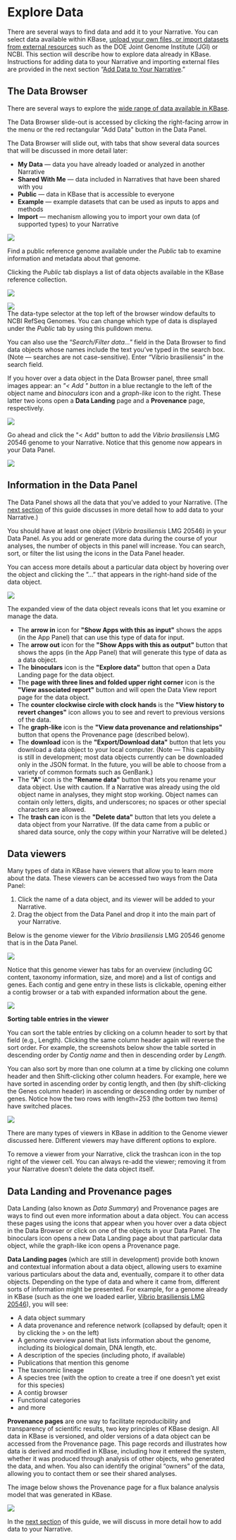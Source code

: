 # Explore Data

There are several ways to find data and add it to your Narrative. You can select data available within KBase, [upload your own files, or import datasets from external resources](add-data.md) such as the DOE Joint Genome Institute (JGI) or NCBI. This section will describe how to explore data already in KBase. Instructions for adding data to your Narrative and importing external files are provided in the next section “[Add Data to Your Narrative](add-data.md).”

## The Data Browser

There are several ways to explore the [wide range of data available in KBase](../../data/).

The Data Browser slide-out is accessed by clicking the right-facing arrow in the menu or the red rectangular "Add Data" button in the Data Panel.

<img src="../../.gitbook/assets/datapanel.png" alt="" data-size="original">\
The Data Browser will slide out, with tabs that show several data sources that will be discussed in more detail later:

* **My Data** — data you have already loaded or analyzed in another Narrative
* **Shared With Me** — data included in Narratives that have been shared with you
* **Public** — data in KBase that is accessible to everyone
* **Example** — example datasets that can be used as inputs to apps and methods
* **Import** — mechanism allowing you to import your own data (of supported types) to your Narrative

![](../../.gitbook/assets/datapanel\_open.gif)

Find a public reference genome available under the _Public_ tab to examine information and metadata about that genome.

Clicking the _Public_ tab displays a list of data objects available in the KBase reference collection.

![](<../../.gitbook/assets/public-tab\_data (1).png>)

![](../../.gitbook/assets/data-type-selector.png)\
The data-type selector at the top left of the browser window defaults to NCBI RefSeq Genomes. You can change which type of data is displayed under the _Public_ tab by using this pulldown menu.

You can also use the “_Search/Filter data..."_ field in the Data Browser to find data objects whose names include the text you’ve typed in the search box. (Note — searches are not case-sensitive). Enter “Vibrio brasiliensis” in the search field.

If you hover over a data object in the Data Browser panel, three small images appear: an _"< Add " button_ in a blue rectangle to the left of the object name and _binoculars_ icon and a _graph-like_ icon to the right. These latter two icons open a **Data Landing** page and a **Provenance** page, respectively.

![](../../.gitbook/assets/screen-shot-2015-02-12-at-9.17.28-pm-e1423804700430.png)

Go ahead and click the "< Add" button to add the _Vibrio brasiliensis_ LMG 20546 genome to your Narrative. Notice that this genome now appears in your Data Panel.

![](../../.gitbook/assets/screen-shot-2017-01-30-at-11.52.34-am.png)

## Information in the Data Panel

The Data Panel shows all the data that you’ve added to your Narrative. (The [next ](add-data.md)[section](add-data.md) of this guide discusses in more detail how to add data to your Narrative.)

You should have at least one object (_Vibrio brasiliensis_ LMG 20546) in your Data Panel. As you add or generate more data during the course of your analyses, the number of objects in this panel will increase. You can search, sort, or filter the list using the icons in the Data Panel header.

You can access more details about a particular data object by hovering over the object and clicking the ”...” that appears in the right-hand side of the data object.

![](../../.gitbook/assets/data\_dropdownmenuoptions.gif)

The expanded view of the data object reveals icons that let you examine or manage the data.

* The **arrow in** icon for **"Show Apps with this as input"** shows the apps (in the App Panel) that can use this type of data for input.
* The **arrow out** icon for the **"Show Apps with this as output"** button that shows the apps (in the App Panel) that will generate this type of data as a data object.&#x20;
* The **binoculars** icon is the **"Explore data"** button that open a Data Landing page for the data object.
* The **page with three lines and folded upper right corner** icon is the **"View associated report"** button and will open the Data View report page for the data object.&#x20;
* The **counter clockwise circle with clock hands** is the **"View history to revert changes"** icon allows you to see and revert to previous versions of the data.
* The **graph-like** icon is the **"View data provenance and relationships"** button that opens the Provenance page (described below).
* The **download** icon is the **"Export/Download data"** button that lets you download a data object to your local computer. (Note — This capability is still in development; most data objects currently can be downloaded only in the JSON format. In the future, you will be able to choose from a variety of common formats such as GenBank.)
* The **“A”** icon is the **"Rename data"** button that lets you rename your data object. Use with caution. If a Narrative was already using the old object name in analyses, they might stop working. Object names can contain only letters, digits, and underscores; no spaces or other special characters are allowed.
* The **trash can** icon is the **"Delete data"** button that lets you delete a data object from your Narrative. (If the data came from a public or shared data source, only the copy within your Narrative will be deleted.)

## Data viewers

Many types of data in KBase have viewers that allow you to learn more about the data. These viewers can be accessed two ways from the Data Panel:

1. Click the name of a data object, and its viewer will be added to your Narrative.
2. Drag the object from the Data Panel and drop it into the main part of your Narrative.

Below is the genome viewer for the _Vibrio brasiliensis_ LMG 20546 genome that is in the Data Panel.

![](../../.gitbook/assets/screen-shot-2017-01-30-at-12.15.29-pm.png)

Notice that this genome viewer has tabs for an overview (including GC content, taxonomy information, size, and more) and a list of contigs and genes. Each contig and gene entry in these lists is clickable, opening either a contig browser or a tab with expanded information about the gene.

![](../../.gitbook/assets/image24.png)

**Sorting table entries in the viewer**

You can sort the table entries by clicking on a column header to sort by that field (e.g., Length). Clicking the same column header again will reverse the sort order. For example, the screenshots below show the table sorted in descending order by _Contig name_ and then in descending order by _Length._

You can also sort by more than one column at a time by clicking one column header and then Shift-clicking other column headers. For example, here we have sorted in ascending order by contig length, and then (by shift-clicking the Genes column header) in ascending or descending order by number of genes. Notice how the two rows with length=253 (the bottom two items) have switched places.

![](../../.gitbook/assets/screen-shot-2015-02-09-at-12.49.05-pm-e1423803707173.png)

There are many types of viewers in KBase in addition to the Genome viewer discussed here. Different viewers may have different options to explore.

To remove a viewer from your Narrative, click the trashcan icon in the top right of the viewer cell. You can always re-add the viewer; removing it from your Narrative doesn’t delete the data object itself.

## Data Landing and Provenance pages

Data Landing (also known as _Data Summary_) and Provenance pages are ways to find out even more information about a data object. You can access these pages using the icons that appear when you hover over a data object in the Data Browser or click on one of the objects in your Data Panel. The binoculars icon opens a new Data Landing page about that particular data object, while the graph-like icon opens a Provenance page.

**Data Landing pages** (which are still in development) provide both known and contextual information about a data object, allowing users to examine various particulars about the data and, eventually, compare it to other data objects. Depending on the type of data and where it came from, different sorts of information might be presented. For example, for a genome already in KBase (such as the one we loaded earlier, [Vibrio brasiliensis LMG 20546](https://narrative.kbase.us/#dataview/KBasePublicGenomesV4/kb%7Cg.3791)), you will see:

* A data object summary
* A data provenance and reference network (collapsed by default; open it by clicking the > on the left)
* A genome overview panel that lists information about the genome, including its biological domain, DNA length, etc.
* A description of the species (including photo, if available)
* Publications that mention this genome
* The taxonomic lineage
* A species tree (with the option to create a tree if one doesn’t yet exist for this species)
* A contig browser
* Functional categories
* and more

**Provenance pages** are one way to facilitate reproducibility and transparency of scientific results, two key principles of KBase design. All data in KBase is versioned, and older versions of a data object can be accessed from the Provenance page. This page records and illustrates how data is derived and modified in KBase, including how it entered the system, whether it was produced through analysis of other objects, who generated the data, and when. You also can identify the original “owners” of the data, allowing you to contact them or see their shared analyses.

The image below shows the Provenance page for a flux balance analysis model that was generated in KBase.

![](../../.gitbook/assets/image13-1024x575.png)

In the [next section](add-data.md) of this guide, we will discuss in more detail how to add data to your Narrative.
